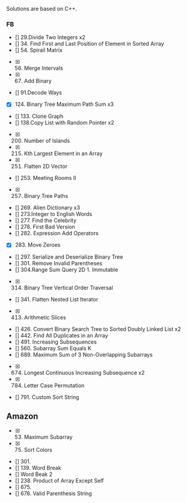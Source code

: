 Solutions are based on C++.

### FB

- [] 29.Divide Two Integers x2
- [] 34. Find First and Last Position of Element in Sorted Array
- [] 54. Spirail Matrix
- [x] 56. Merge Intervals
- [x] 67. Add Binary
- [] 91.Decode Ways
- [x] 124. Binary Tree Maximum Path Sum x3
- [] 133. Clone Graph
- [] 138.Copy List with Random Pointer x2
- [x] 200. Number of Islands
- [x] 215. Kth Largest Element in an Array
- [x] 251. Flatten 2D Vector
- [] 253. Meeting Rooms II
- [x] 257. Binary Tree Paths
- [] 269. Alien Dictionary x3
- [] 273.Integer to English Words
- [] 277. Find the Celebrity
- [] 278. First Bad Version
- [] 282. Expression Add Operators
- [x] 283. Move Zeroes
- [] 297. Serialize and Deserialize Binary Tree
- [] 301. Remove Invalid Parentheses
- [] 304.Range Sum Query 2D 1. Immutable
- [x] 314. Binary Tree Vertical Order Traversal
- [] 341. Flatten Nested List Iterator
- [x] 413. Arithmetic Slices
- [] 426. Convert Binary Search Tree to Sorted Doubly Linked List x2
- [] 442. Find All Duplicates in an Array
- [] 491. Increasing Subsequences
- [] 560. Subarray Sum Equals K
- [] 689. Maximum Sum of 3 Non-Overlapping Subarrays
- [x] 674. Longest Continuous Increasing Subsequence x2
- [x] 784. Letter Case Permutation
- [] 791. Custom Sort String

## Amazon

- [x] 53. Maximum Subarray
- [x] 75. Sort Colors
- [] 301.
- [] 139. Word Break
- [] Word Beak 2
- [] 238. Product of Array Except Self
- [] 675. 
- [] 678. Valid Parenthesis String

















